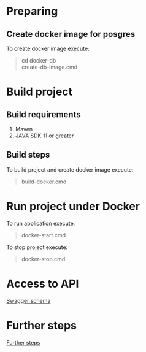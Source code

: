 # Preparing
## Create docker image for posgres
To create docker image execute:
> cd docker-db\
> create-db-image.cmd
# Build project
## Build requirements
1. Maven
2. JAVA SDK 11 or greater
## Build steps
To build project and create docker image execute:
> build-docker.cmd
# Run project under Docker 
To run application execute:
>docker-start.cmd

To stop project execute:
>docker-stop.cmd
# Access to API
[Swagger schema](doc/swagger.yaml)

# Further steps
[Further steps](doc/Further%20steps.MD)